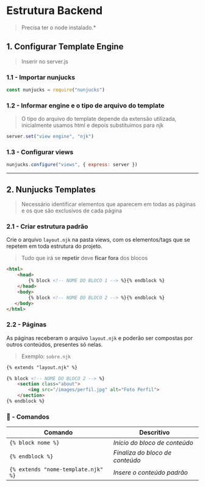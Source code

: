 # **Estrutura Backend**
> Precisa ter o node instalado.*

## **1.** Configurar Template Engine

> Inserir no server.js

### **1.1** - Importar nunjucks
```javascript
const nunjucks = require("nunjucks")
```

### **1.2** - Informar engine e o tipo de arquivo do template
> O tipo do arquivo do template depende da extensão utilizada, inicialmente usamos html e depois substituimos para njk
```javascript
server.set("view engine", "njk")
```

### **1.3** - Configurar views
```javascript
nunjucks.configure("views", { express: server })
```

---

## **2.** Nunjucks Templates
> Necessário identificar elementos que aparecem em todas as páginas e os que são exclusivos de cada página

### **2.1** - Criar estrutura padrão

Crie o arquivo `layout.njk` na pasta views, com os elementos/tags que se repetem em toda estrutura do projeto.
> Tudo que irá se **repetir** deve **ficar fora** dos blocos

```html
<html>
    <head>
        {% block <!-- NOME DO BLOCO 1 --> %}{% endblock %}
    </head>
    <body>
        {% block <!-- NOME DO BLOCO 2 --> %}{% endblock %}
   </body>
</html>
```

### **2.2** - Páginas

As páginas receberam o arquivo `layout.njk` e poderão ser compostas por outros conteúdos, presentes só nelas.
> Exemplo: `sobre.njk`

```html
{% extends "layout.njk" %}

{% block <!-- NOME DO BLOCO 2 --> %}
    <section class="about">
        <img src="/images/perfil.jpg" alt="Foto Perfil">
    </section>
{% endblock %}
```

### **:speech_balloon:** - Comandos

| **Comando**                         | **Descritivo**                  |
| ----------------------------------- | ------------------------------- |
| `{% block nome %}`                  | *Início do bloco de conteúdo*   |
| `{% endblock %}`                    | *Finaliza do bloco de conteúdo* |
| `{% extends "nome-template.njk" %}` | *Insere o conteúdo padrão*      |